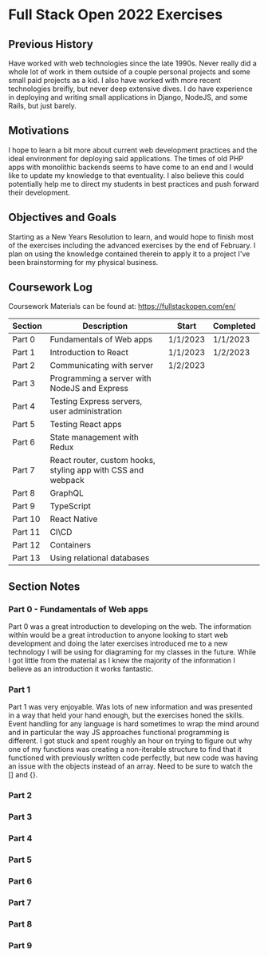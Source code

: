 # Full Stack Open 2022 Exercises

## Previous History

Have worked with web technologies since the late 1990s. Never really did a whole lot of work in them outside of a couple personal projects and some small paid projects as a kid. I also have worked with more recent technologies breifly, but never deep extensive dives. I do have experience in deploying and writing small applications in Django, NodeJS, and some Rails, but just barely.

## Motivations

I hope to learn a bit more about current web development practices and the ideal environment for deploying said applications. The times of old PHP apps with monolithic backends seems to have come to an end and I would like to update my knowledge to that eventuality. I also believe this could potentially help me to direct my students in best practices and push forward their development.

## Objectives and Goals

Starting as a New Years Resolution to learn, and would hope to finish most of the exercises including the advanced exercises by the end of February. I plan on using the knowledge contained therein to apply it to a project I've been brainstorming for my physical business.

## Coursework Log

Coursework Materials can be found at: <https://fullstackopen.com/en/>

| Section | Description                                                  | Start    | Completed |
|---      |---                                                           | ---      | ---       |  
| Part 0  | Fundamentals of Web apps                                     | 1/1/2023 | 1/1/2023  |
| Part 1  | Introduction to React                                        | 1/1/2023 | 1/2/2023  |
| Part 2  | Communicating with server                                    | 1/2/2023 |           |
| Part 3  | Programming a server with NodeJS and Express                 |          |           |
| Part 4  | Testing Express servers, user administration                 |          |           |
| Part 5  | Testing React apps                                           |          |           |
| Part 6  | State management with Redux                                  |          |           |
| Part 7  | React router, custom hooks, styling app with CSS and webpack |          |           |
| Part 8  | GraphQL                                                      |          |           |
| Part 9  | TypeScript                                                   |          |           |
| Part 10 | React Native                                                 |          |           |
| Part 11 | CI\CD                                                        |          |           |
| Part 12 | Containers                                                   |          |           |
| Part 13 | Using relational databases                                   |          |           |

## Section Notes

### Part 0 - Fundamentals of Web apps

Part 0 was a great introduction to developing on the web. The information within would be a great introduction to anyone looking to start web development and doing the later exercises introduced me to a new technology I will be using for diagraming for my classes in the future. While I got little from the material as I knew the majority of the information I believe as an introduction it works fantastic.

### Part 1

Part 1 was very enjoyable. Was lots of new information and was presented in a way that held your hand enough, but the exercises honed the skills. Event handling for any language is hard sometimes to wrap the mind around and in particular the way JS approaches functional programming is different. I got stuck and spent roughly an hour on trying to figure out why one of my functions was creating a non-iterable structure to find that it functioned with previously written code perfectly, but new code was having an issue with the objects instead of an array. Need to be sure to watch the [] and {}.

### Part 2

### Part 3

### Part 4

### Part 5

### Part 6

### Part 7

### Part 8

### Part 9
